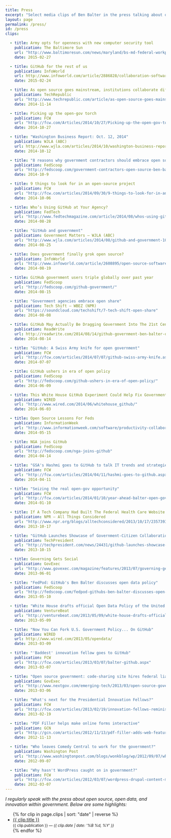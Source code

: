 ```yaml
---
title: Press
excerpt: "Select media clips of Ben Balter in the press talking about open source, open data, and government innovation."
layout: page
permalink: /press/
id: /press
clips:

  - title: Army opts for openness with new computer security tool
    publication: The Baltimore Sun
    url: "http://www.baltimoresun.com/news/maryland/bs-md-federal-workplace-computer-security-20150227-story.html"
    date: 2015-02-27

  - title: GitHub for the rest of us
    publication: InfoWorld
    url: http://www.infoworld.com/article/2886828/collaboration-software/github-for-the-rest-of-us.html
    date: 2015-02-24

  - title: As open source goes mainstream, institutions collaborate differently
    publication: TechRepublic
    url: "http://www.techrepublic.com/article/as-open-source-goes-mainstream-institutions-collaborate-differently/"
    date: 2014-11-14

  - title: Picking up the open-gov torch
    publication: FCW
    url: "http://fcw.com/Articles/2014/10/27/Picking-up-the-open-gov-torch.aspx"
    date: 2014-10-27

  - title: "Washington Business Report: Oct. 12, 2014"
    publication: WJLA (ABC)
    url: http://www.wjla.com/articles/2014/10/washington-business-report-oct-12-2014-107984.html
    date: 2014-10-12

  - title: "8 reasons why government contractors should embrace open source software"
    publication: FedScoop
    url: "http://fedscoop.com/government-contractors-open-source-ben-balter/"
    date: 2014-10-9

  - title: 9 things to look for in an open-source project
    publication: FCW
    url: "http://fcw.com/articles/2014/09/30/9-things-to-look-for-in-an-open-source-project.aspx"
    date: 2014-10-06

  - title: Who’s Using GitHub at Your Agency?
    publication: FedTech
    url: "http://www.fedtechmagazine.com/article/2014/08/whos-using-github-your-agency"
    date: 2014-08-28

  - title: "GitHub and government"
    publication: Government Matters — WJLA (ABC)
    url: "http://www.wjla.com/articles/2014/08/github-and-government-106444.html"
    date: 2014-08-25

  - title: Does government finally grok open source?
    publication: InfoWorld
    url: "http://www.infoworld.com/article/2608895/open-source-software/open-source-software-does-government-finally-grok-open-source.html"
    date: 2014-08-19

  - title: GitHub government users triple globally over past year
    publication: FedScoop
    url: "http://fedscoop.com/github-government/"
    date: 2014-08-15

  - title: "Government agencies embrace open share"
    publication: Tech Shift — WBEZ (NPR)
    url: "https://soundcloud.com/techshift/7-tech-shift-open-share"
    date: 2014-08-08

  - title: GitHub May Actually Be Dragging Government Into The 21st Century
    publication: ReadWrite
    url: http://readwrite.com/2014/08/14/github-government-ben-balter-open-source
    date: 2014-08-14

  - title: "GitHub: A Swiss Army knife for open government"
    publication: FCW
    url: "http://fcw.com/articles/2014/07/07/github-swiss-army-knife.aspx"
    date: 2014-07-07

  - title: GitHub ushers in era of open policy
    publication: FedScoop
    url: "http://fedscoop.com/github-ushers-in-era-of-open-policy/"
    date: 2014-06-09

  - title: This White House GitHub Experiment Could Help Fix Government
    publication: WIRED
    url: "http://www.wired.com/2014/06/whitehouse_github/"
    date: 2014-06-03

  - title: Open Source Lessons For Feds
    publication: InformationWeek
    url: "http://www.informationweek.com/software/productivity-collaboration-apps/open-source-lessons-for-feds-/d/d-id/1252753"
    date: 2014-05-15

  - title: NGA joins GitHub
    publication: FedScoop
    url: "http://fedscoop.com/nga-joins-github"
    date: 2014-04-14

  - title: "GSA's Hashmi goes to GitHub to talk IT trends and strategies"
    publication: FCW
    url: "http://fcw.com/articles/2014/04/11/hashmi-goes-to-github.aspx"
    date: 2014-04-11

  - title: "Seizing the real open-gov opportunity"
    publication: FCW
    url: "http://fcw.com/articles/2014/01/10/year-ahead-balter-open-gov.aspx"
    date: 2014-01-10

  - title: If A Tech Company Had Built The Federal Health Care Website
    publication: NPR — All Things Considered
    url: "http://www.npr.org/blogs/alltechconsidered/2013/10/17/235739367/if-a-tech-company-had-built-the-federal-health-care-website"
    date: 2013-10-17

  - title: "GitHub Launches Showcase of Government-Citizen Collaborations"
    publication: TechPresident
    url: "http://techpresident.com/news/24431/github-launches-showcase-government-citizen-collaborations"
    date: 2013-10-15

  - title: Governing Gets Social
    publication: GovExec
    url: "http://www.govexec.com/magazine/features/2013/07/governing-gets-social/65831/"
    date: 2013-06-01

  - title: "FedPod: GitHub's Ben Balter discusses open data policy"
    publication: FedScoop
    url: "http://fedscoop.com/fedpod-githubs-ben-balter-discusses-open-data-policy/"
    date: 2013-05-10

  - title: "White House drafts official Open Data Policy of the United States"
    publication: VentureBeat
    url: "http://venturebeat.com/2013/05/09/white-house-drafts-official-open-data-policy-of-the-united-states-on-github/"
    date: 2013-05-09

  - title: "Now You Can Fork U.S. Government Policy... On GitHub"
    publication: WIRED
    url: http://www.wired.com/2013/05/opendata/
    date: 2013-03-09

  - title: "'Baddest' innovation fellow goes to GitHub"
    publication: FCW
    url: "http://fcw.com/articles/2013/03/07/balter-github.aspx"
    date: 2013-03-07

  - title: "Open source government: code-sharing site hires federal liaison"
    publication: GovExec
    url: "http://www.nextgov.com/emerging-tech/2013/03/open-source-government-code-sharing-site-hires-federal-liaison/61718/"
    date: 2013-03-06

  - title: "What's next for the Presidential Innovation Fellows?"
    publication: FCW
    url: "http://fcw.com/articles/2013/02/19/innovation-fellows-reminisce.aspx"
    date: 2013-02-19

  - title: "PDF Filler helps make online forms interactive"
    publication: GCN
    url: "http://gcn.com/articles/2012/11/13/pdf-filler-adds-web-features-to-standard-pdf.aspx"
    date: 2012-11-13

  - title: "Who leaves Comedy Central to work for the government?"
    publication: Washington Post
    url: "http://www.washingtonpost.com/blogs/wonkblog/wp/2012/09/07/who-leaves-comedy-central-to-work-for-the-government/"
    date: 2012-09-07

  - title: "Why hasn't WordPress caught on in government?"
    publication: FCW
    url: "http://fcw.com/articles/2012/03/07/wordpress-drupal-content-management-.gov.aspx"
    date: 2012-03-07
---
```


*I regularly speak with the press about open source, open data, and innovation within government. Below are some highlights:*

<ul id="clips">
{% for clip in page.clips | sort: "date" | reverse %}
  <li>
    <a href="{{ clip.url }}" class="title">{{ clip.title }}</a><br />
    <small><span class="publication">{{ clip.publication }}</span> — <em>{{ clip.date | date: '%B %d, %Y' }}</em></small>
  </li>
{% endfor %}
</ul>
